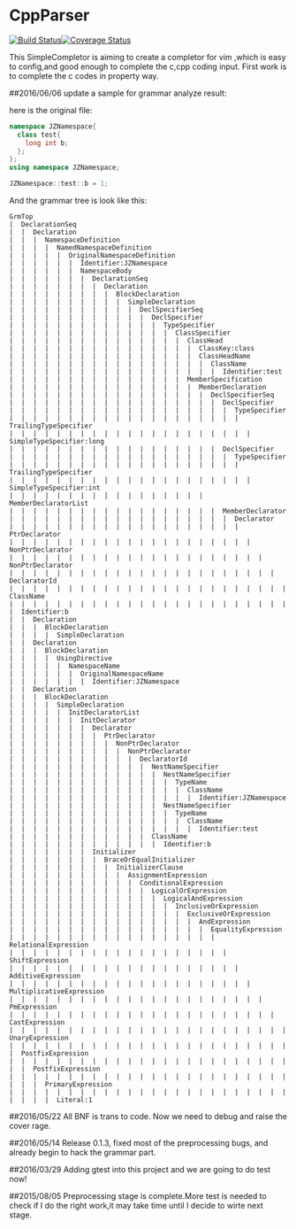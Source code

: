 # CppParser
[![Build Status](https://travis-ci.org/johnzeng/CppParser.svg?branch=develop)](https://travis-ci.org/johnzeng/CppParser)[![Coverage Status](https://coveralls.io/repos/github/johnzeng/CppParser/badge.svg?branch=develop)](https://coveralls.io/github/johnzeng/CppParser?branch=develop)

This SimpleCompletor is aiming to create a completor for vim ,which is easy to config,and good enough to complete the c,cpp coding input.
First work is to complete the c codes in property way.

##2016/06/06
update a sample for grammar analyze result:

here is the original file:
```cpp
namespace JZNamespace{
  class test{
    long int b;
  };
};
using namespace JZNamespace;

JZNamespace::test::b = 1;
```

And the grammar tree is look like this:

```shell
GrmTop
|  DeclarationSeq
|  |  Declaration
|  |  |  NamespaceDefinition
|  |  |  |  NamedNamespaceDefinition
|  |  |  |  |  OriginalNamespaceDefinition
|  |  |  |  |  |  Identifier:JZNamespace
|  |  |  |  |  |  NamespaceBody
|  |  |  |  |  |  |  DeclarationSeq
|  |  |  |  |  |  |  |  Declaration
|  |  |  |  |  |  |  |  |  BlockDeclaration
|  |  |  |  |  |  |  |  |  |  SimpleDeclaration
|  |  |  |  |  |  |  |  |  |  |  DeclSpecifierSeq
|  |  |  |  |  |  |  |  |  |  |  |  DeclSpecifier
|  |  |  |  |  |  |  |  |  |  |  |  |  TypeSpecifier
|  |  |  |  |  |  |  |  |  |  |  |  |  |  ClassSpecifier
|  |  |  |  |  |  |  |  |  |  |  |  |  |  |  ClassHead
|  |  |  |  |  |  |  |  |  |  |  |  |  |  |  |  ClassKey:class
|  |  |  |  |  |  |  |  |  |  |  |  |  |  |  |  ClassHeadName
|  |  |  |  |  |  |  |  |  |  |  |  |  |  |  |  |  ClassName
|  |  |  |  |  |  |  |  |  |  |  |  |  |  |  |  |  |  Identifier:test
|  |  |  |  |  |  |  |  |  |  |  |  |  |  |  MemberSpecification
|  |  |  |  |  |  |  |  |  |  |  |  |  |  |  |  MemberDeclaration
|  |  |  |  |  |  |  |  |  |  |  |  |  |  |  |  |  DeclSpecifierSeq
|  |  |  |  |  |  |  |  |  |  |  |  |  |  |  |  |  |  DeclSpecifier
|  |  |  |  |  |  |  |  |  |  |  |  |  |  |  |  |  |  |  TypeSpecifier
|  |  |  |  |  |  |  |  |  |  |  |  |  |  |  |  |  |  |  |  TrailingTypeSpecifier
|  |  |  |  |  |  |  |  |  |  |  |  |  |  |  |  |  |  |  |  |  SimpleTypeSpecifier:long
|  |  |  |  |  |  |  |  |  |  |  |  |  |  |  |  |  |  DeclSpecifier
|  |  |  |  |  |  |  |  |  |  |  |  |  |  |  |  |  |  |  TypeSpecifier
|  |  |  |  |  |  |  |  |  |  |  |  |  |  |  |  |  |  |  |  TrailingTypeSpecifier
|  |  |  |  |  |  |  |  |  |  |  |  |  |  |  |  |  |  |  |  |  SimpleTypeSpecifier:int
|  |  |  |  |  |  |  |  |  |  |  |  |  |  |  |  |  MemberDeclaratorList
|  |  |  |  |  |  |  |  |  |  |  |  |  |  |  |  |  |  MemberDeclarator
|  |  |  |  |  |  |  |  |  |  |  |  |  |  |  |  |  |  |  Declarator
|  |  |  |  |  |  |  |  |  |  |  |  |  |  |  |  |  |  |  |  PtrDeclarator
|  |  |  |  |  |  |  |  |  |  |  |  |  |  |  |  |  |  |  |  |  NonPtrDeclarator
|  |  |  |  |  |  |  |  |  |  |  |  |  |  |  |  |  |  |  |  |  |  NonPtrDeclarator
|  |  |  |  |  |  |  |  |  |  |  |  |  |  |  |  |  |  |  |  |  |  |  DeclaratorId
|  |  |  |  |  |  |  |  |  |  |  |  |  |  |  |  |  |  |  |  |  |  |  |  ClassName
|  |  |  |  |  |  |  |  |  |  |  |  |  |  |  |  |  |  |  |  |  |  |  |  |  Identifier:b
|  |  Declaration
|  |  |  BlockDeclaration
|  |  |  |  SimpleDeclaration
|  |  Declaration
|  |  |  BlockDeclaration
|  |  |  |  UsingDirective
|  |  |  |  |  NamespaceName
|  |  |  |  |  |  OriginalNamespaceName
|  |  |  |  |  |  |  Identifier:JZNamespace
|  |  Declaration
|  |  |  BlockDeclaration
|  |  |  |  SimpleDeclaration
|  |  |  |  |  InitDeclaratorList
|  |  |  |  |  |  InitDeclarator
|  |  |  |  |  |  |  Declarator
|  |  |  |  |  |  |  |  PtrDeclarator
|  |  |  |  |  |  |  |  |  NonPtrDeclarator
|  |  |  |  |  |  |  |  |  |  NonPtrDeclarator
|  |  |  |  |  |  |  |  |  |  |  DeclaratorId
|  |  |  |  |  |  |  |  |  |  |  |  NestNameSpecifier
|  |  |  |  |  |  |  |  |  |  |  |  |  NestNameSpecifier
|  |  |  |  |  |  |  |  |  |  |  |  |  |  TypeName
|  |  |  |  |  |  |  |  |  |  |  |  |  |  |  ClassName
|  |  |  |  |  |  |  |  |  |  |  |  |  |  |  |  Identifier:JZNamespace
|  |  |  |  |  |  |  |  |  |  |  |  |  NestNameSpecifier
|  |  |  |  |  |  |  |  |  |  |  |  |  |  TypeName
|  |  |  |  |  |  |  |  |  |  |  |  |  |  |  ClassName
|  |  |  |  |  |  |  |  |  |  |  |  |  |  |  |  Identifier:test
|  |  |  |  |  |  |  |  |  |  |  |  ClassName
|  |  |  |  |  |  |  |  |  |  |  |  |  Identifier:b
|  |  |  |  |  |  |  Initializer
|  |  |  |  |  |  |  |  BraceOrEqualInitializer
|  |  |  |  |  |  |  |  |  InitializerClause
|  |  |  |  |  |  |  |  |  |  AssignmentExpression
|  |  |  |  |  |  |  |  |  |  |  ConditionalExpression
|  |  |  |  |  |  |  |  |  |  |  |  LogicalOrExpression
|  |  |  |  |  |  |  |  |  |  |  |  |  LogicalAndExpression
|  |  |  |  |  |  |  |  |  |  |  |  |  |  InclusiveOrExpression
|  |  |  |  |  |  |  |  |  |  |  |  |  |  |  ExclusiveOrExpression
|  |  |  |  |  |  |  |  |  |  |  |  |  |  |  |  AndExpression
|  |  |  |  |  |  |  |  |  |  |  |  |  |  |  |  |  EqualityExpression
|  |  |  |  |  |  |  |  |  |  |  |  |  |  |  |  |  |  RelationalExpression
|  |  |  |  |  |  |  |  |  |  |  |  |  |  |  |  |  |  |  ShiftExpression
|  |  |  |  |  |  |  |  |  |  |  |  |  |  |  |  |  |  |  |  AdditiveExpression
|  |  |  |  |  |  |  |  |  |  |  |  |  |  |  |  |  |  |  |  |  MultiplicativeExpression
|  |  |  |  |  |  |  |  |  |  |  |  |  |  |  |  |  |  |  |  |  |  PmExpression
|  |  |  |  |  |  |  |  |  |  |  |  |  |  |  |  |  |  |  |  |  |  |  CastExpression
|  |  |  |  |  |  |  |  |  |  |  |  |  |  |  |  |  |  |  |  |  |  |  |  UnaryExpression
|  |  |  |  |  |  |  |  |  |  |  |  |  |  |  |  |  |  |  |  |  |  |  |  |  PostfixExpression
|  |  |  |  |  |  |  |  |  |  |  |  |  |  |  |  |  |  |  |  |  |  |  |  |  |  PostfixExpression
|  |  |  |  |  |  |  |  |  |  |  |  |  |  |  |  |  |  |  |  |  |  |  |  |  |  |  PrimaryExpression
|  |  |  |  |  |  |  |  |  |  |  |  |  |  |  |  |  |  |  |  |  |  |  |  |  |  |  |  Literal:1
```
##2016/05/22
All BNF is trans to code. Now we need to debug and raise the cover rage.

##2016/05/14
Release 0.1.3, fixed most of the preprocessing bugs, and already begin to hack the grammar part.

##2016/03/29
Adding gtest into this project and we are going to do test now!

##2015/08/05
Preprocessing stage is complete.More test is needed to check if I do the right work,it may take time until I decide to wirte next stage.


